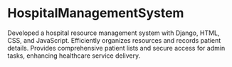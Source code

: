 # HospitalManagementSystem
Developed a hospital resource management system with Django, HTML, CSS, and JavaScript. Efficiently organizes resources and records patient details. Provides comprehensive patient lists and secure access for admin tasks, enhancing healthcare service delivery.
